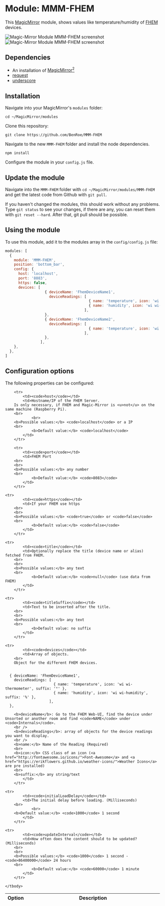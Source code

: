 # Module: MMM-FHEM
This [MagicMirror](https://github.com/MichMich/MagicMirror) module, shows values like temperature/humidity of [FHEM](http://fhem.de) devices.

![Magic-Mirror Module MMM-FHEM screenshot](https://github.com/BenRoe/MMM-FHEM/blob/gh-pages/Screenshot1.png?raw=true)
![Magic-Mirror Module MMM-FHEM screenshot](https://github.com/BenRoe/MMM-FHEM/blob/gh-pages/Screenshot2.png?raw=true)

## Dependencies
- An installation of [MagicMirror<sup>2</sup>](https://github.com/MichMich/MagicMirror)
- [request](https://www.npmjs.com/package/request)
- [underscore](https://www.npmjs.com/package/underscore)

## Installation

Navigate into your MagicMirror's `modules` folder:
```
cd ~/MagicMirror/modules
```

Clone this repository:
```
git clone https://github.com/BenRoe/MMM-FHEM
```

Navigate to the new `MMM-FHEM` folder and install the node dependencies.
```
npm install
```

Configure the module in your `config.js` file.

## Update the module

Navigate into the `MMM-FHEM` folder with `cd ~/MagicMirror/modules/MMM-FHEM` and get the latest code from Github with `git pull`.

If you haven't changed the modules, this should work without any problems. Type `git status` to see your changes, if there are any, you can reset them with `git reset --hard`. After that, git pull should be possible.

## Using the module

To use this module, add it to the modules array in the `config/config.js` file:
```javascript
modules: [
  {
    module: 'MMM-FHEM',
    position: 'bottom_bar',
    config: {
      host: 'localhost',
      port: '8083',
      https: false,
      devices: [
                  { deviceName: 'FhemDeviceName1',
                    deviceReadings: [
                                      { name: 'temperature', icon: 'wi wi-thermometer', suffix: '&deg;' },
                                      { name: 'humidity', icon: 'wi wi-humidity', suffix: '%' },
                                    ],
                  },
                  { deviceName: 'FhemDeviceName2',
                    deviceReadings: [
                                      { name: 'temperature', icon: 'wi wi-thermometer', suffix: '&deg;' },
                                    ],
                  },
                ],
    },
  },
]
```

## Configuration options

The following properties can be configured:

<table width="100%">
	<!-- why, markdown... -->
	<thead>
		<tr>
			<th>Option</th>
			<th width="100%">Description</th>
		</tr>
	<thead>
	<tbody>

		<tr>
			<td><code>host</code></td>
			<td>Hostname/IP of the FHEM Server.  
        Is only necessary, if FHEM and Magic-Mirror is <u>not</u> on the same machine (Raspberry Pi).
        <br>
				<br>
        <b>Possible values:</b> <code>localhost</code> or a IP
        <br>
				<b>Default value:</b> <code>localhost</code>
			</td>
		</tr>

		<tr>
			<td><code>port</code></td>
			<td>FHEM Port
        <br>
        <br>
        <b>Possible values:</b> any number
        <br>
				<b>Default value:</b> <code>8083</code>
			</td>
		</tr>

    <tr>
			<td><code>https</code></td>
			<td>If your FHEM use https
        <br>
        <br>
        <b>Possible values:</b> <code>true</code> or <code>false</code>
        <br>
				<b>Default value:</b> <code>false</code>
			</td>
		</tr>

    <tr>
			<td><code>title</code></td>
			<td>Optionally replace the title (device name or alias) fetched from FHEM.
        <br>
        <br>
        <b>Possible values:</b> any text
        <br>
				<b>Default value:</b> <code>null</code> (use data from FHEM)
			</td>
		</tr>

    <tr>
			<td><code>titleSuffix</code></td>
			<td>Text to be inserted after the title.
        <br>
        <br>
        <b>Possible values:</b> any text
        <br>
				<b>Default value: no suffix
			</td>
		</tr>

    <tr>
			<td><code>devices</code></td>
			<td>Array of objects.
        <br>
        Object for the different FHEM devices.
<pre><code>
  { deviceName: 'FhemDeviceName1',
    deviceReadings: [
                      { name: 'temperature', icon: 'wi wi-thermometer', suffix: '&deg;' },
                      { name: 'humidity', icon: 'wi wi-humidity', suffix: '%' },
                    ],
  },
</code></pre>
        <b>deviceName</b>: Go to the FHEM Web-UI, find the device under Unsorted or another room and find <code>NAME</code> under <code>Internals</code>.
        <br />
        <b>deviceReadings</b>: array of objects for the device readings you want to display.
        <br />
        <b>name:</b> Name of the Reading (Required)
        <br>
        <b>icon:</b> CSS class of an icon (<a href="http://fontawesome.io/icons/">Font-Awesome</a> and <a href="https://erikflowers.github.io/weather-icons/">Weather Icons</a> are pre installed)
        <br>
        <b>suffix:</b> any string/text
			</td>
		</tr>

    <tr>
			<td><code>initialLoadDelay</code></td>
			<td>The initial delay before loading. (Milliseconds)
        <br>
				<br>
        <b>Default value:</b> <code>1000</code> 1 second
			</td>
		</tr>

    <tr>
			<td><code>updateInterval</code></td>
			<td>How often does the content should to be updated? (Milliseconds)
        <br>
        <br>
        <b>Possible values:</b> <code>1000</code> 1 second - <code>86400000</code> 24 hours
        <br>
				<b>Default value:</b> <code>60000</code> 1 minute
			</td>
		</tr>

	</tbody>
</table>
